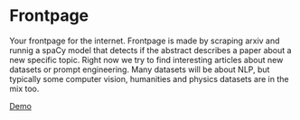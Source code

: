 # Frontpage 

Your frontpage for the internet.
Frontpage is made by scraping arxiv and runnig a spaCy model that detects if the abstract describes a paper about a new specific topic. Right now we try to find interesting articles about new datasets or prompt engineering. Many datasets will be about NLP, but typically some computer vision, humanities and physics datasets are in the mix too.

[Demo](https://victorialslocum.github.io/frontpage/)
